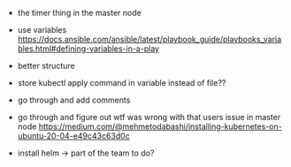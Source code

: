- the timer thing in the master node 
- use variables 
https://docs.ansible.com/ansible/latest/playbook_guide/playbooks_variables.html#defining-variables-in-a-play
- better structure
- store kubectl apply command in variable instead of file?? 
- go through and add comments 
- go through and figure out wtf was wrong with that users issue in master node 
https://medium.com/@mehmetodabashi/installing-kubernetes-on-ubuntu-20-04-e49c43c63d0c

- install helm -> part of the team to do? 